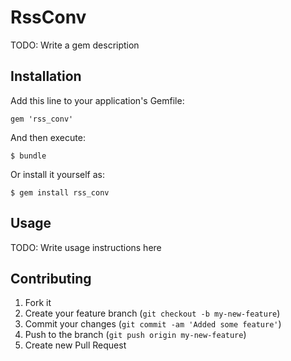 # RssConv

TODO: Write a gem description

## Installation

Add this line to your application's Gemfile:

    gem 'rss_conv'

And then execute:

    $ bundle

Or install it yourself as:

    $ gem install rss_conv

## Usage

TODO: Write usage instructions here

## Contributing

1. Fork it
2. Create your feature branch (`git checkout -b my-new-feature`)
3. Commit your changes (`git commit -am 'Added some feature'`)
4. Push to the branch (`git push origin my-new-feature`)
5. Create new Pull Request
